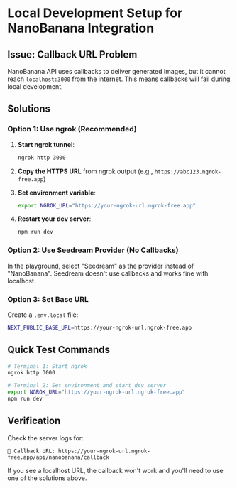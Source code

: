 # Local Development Setup for NanoBanana Integration

## Issue: Callback URL Problem

NanoBanana API uses callbacks to deliver generated images, but it cannot reach `localhost:3000` from the internet. This means callbacks will fail during local development.

## Solutions

### Option 1: Use ngrok (Recommended)

1. **Start ngrok tunnel**:
   ```bash
   ngrok http 3000
   ```

2. **Copy the HTTPS URL** from ngrok output (e.g., `https://abc123.ngrok-free.app`)

3. **Set environment variable**:
   ```bash
   export NGROK_URL="https://your-ngrok-url.ngrok-free.app"
   ```

4. **Restart your dev server**:
   ```bash
   npm run dev
   ```

### Option 2: Use Seedream Provider (No Callbacks)

In the playground, select "Seedream" as the provider instead of "NanoBanana". Seedream doesn't use callbacks and works fine with localhost.

### Option 3: Set Base URL

Create a `.env.local` file:
```bash
NEXT_PUBLIC_BASE_URL=https://your-ngrok-url.ngrok-free.app
```

## Quick Test Commands

```bash
# Terminal 1: Start ngrok
ngrok http 3000

# Terminal 2: Set environment and start dev server
export NGROK_URL="https://your-ngrok-url.ngrok-free.app"
npm run dev
```

## Verification

Check the server logs for:
```
🔗 Callback URL: https://your-ngrok-url.ngrok-free.app/api/nanobanana/callback
```

If you see a localhost URL, the callback won't work and you'll need to use one of the solutions above.
